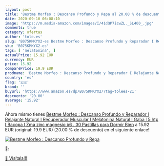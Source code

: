 ```yaml
---
layout: post
title: 'Bestme Morfeo : Descanso Profundo y Repa al 20.00 % de descuento'
date: 2020-09-10 06:08:10
image: 'https://m.media-amazon.com/images/I/41dQP7icwZL._SL400_.jpg'
comments: true
category: ofertas
author: 'tole.es'
slug: 'B075KMKYX2-es Bestme Morfeo : Descanso Profundo y Reparador I Relajante...'
sku: 'B075KMKYX2-es'
tags: [ 'melatonina', ]
actualPrice: 15.92 EUR
currency: EUR
price: 15.92
comparePrice: 19.9 EUR
prodname: 'Bestme Morfeo : Descanso Profundo y Reparador I Relajante Natural I Recuperador Muscular I Melatonina Natural I Gaba I 5 htp I Bacopa I Zma zinc magnesio b6 . 30 Pastillas para Dormir Bien'
country: 'es'
flag: '🇪🇸'
brand: ''
buyurl: 'https://www.amazon.es/dp/B075KMKYX2/?tag=tolees-21'
descuento: '20.00'
average: '15.92'
---
```


Ahora mismo tienes [Bestme Morfeo : Descanso Profundo y Reparador I Relajante Natural I Recuperador Muscular I Melatonina Natural I Gaba I 5 htp I Bacopa I Zma zinc magnesio b6 . 30 Pastillas para Dormir Bien](https://www.amazon.es/dp/B075KMKYX2/?tag=tolees-21) a 15.92 EUR (original: 19.9 EUR) (20.00 %  de descuento) en el siguiente enlace!

[![Bestme Morfeo : Descanso Profundo y Repa](https://m.media-amazon.com/images/I/41dQP7icwZL._SL400_.jpg)](https://www.amazon.es/dp/B075KMKYX2/?tag=tolees-21)

🔎:


[🛒 Visítala!!!](https://www.amazon.es/dp/B075KMKYX2/?tag=tolees-21)
